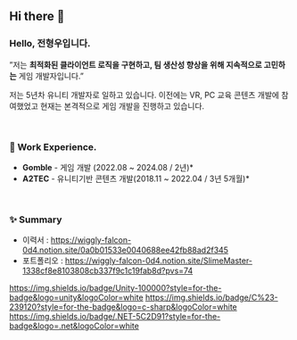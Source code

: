 ## Hi there 👋


### Hello, 전형우입니다.

”저는 **최적화된 클라이언트 로직을 구현하고, 팀 생산성 향상을 위해 지속적으로 고민하는** 게임 개발자입니다.”

저는 5년차 유니티 개발자로 일하고 있습니다. 이전에는 VR, PC 교육 콘텐츠 개발에 참여했었고 현재는 본격적으로 게임 개발을 진행하고 있습니다.

<br/>

### 💫 Work Experience.
- **Gomble** - 게임 개발 (2022.08 ~ 2024.08 / 2년)*
- **A2TEC** - 유니티기반 콘텐츠 개발(2018.11 ~ 2022.04 / 3년 5개월)*

<br/>  


### ✨ Summary

- 이력서 : https://wiggly-falcon-0d4.notion.site/0a0b01533e0040688ee42fb88ad2f345
- 포트폴리오 : https://wiggly-falcon-0d4.notion.site/SlimeMaster-1338cf8e8103808cb337f9c1c19fab8d?pvs=74

https://img.shields.io/badge/Unity-100000?style=for-the-badge&logo=unity&logoColor=white
https://img.shields.io/badge/C%23-239120?style=for-the-badge&logo=c-sharp&logoColor=white
https://img.shields.io/badge/.NET-5C2D91?style=for-the-badge&logo=.net&logoColor=white

<br/>  

<!--
**Jeonhyeongwoo1/Jeonhyeongwoo1** is a ✨ _special_ ✨ repository because its `README.md` (this file) appears on your GitHub profile.

Here are some ideas to get you started:

- 🔭 I’m currently working on ...
- 🌱 I’m currently learning ...
- 👯 I’m looking to collaborate on ...
- 🤔 I’m looking for help with ...
- 💬 Ask me about ...
- 📫 How to reach me: ...
- 😄 Pronouns: ...
- ⚡ Fun fact: ...
-->
